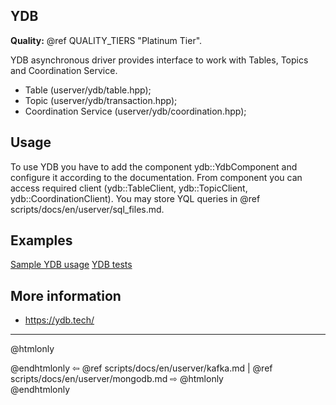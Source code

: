  ## YDB

**Quality:** @ref QUALITY_TIERS "Platinum Tier".

YDB asynchronous driver provides interface to work with Tables, Topics and Coordination Service.

* Table (userver/ydb/table.hpp);
* Topic (userver/ydb/transaction.hpp);
* Coordination Service (userver/ydb/coordination.hpp);

## Usage

To use YDB you have to add the component ydb::YdbComponent and configure it according to the documentation.
From component you can access required client (ydb::TableClient, ydb::TopicClient, ydb::CoordinationClient).
You may store YQL queries in @ref scripts/docs/en/userver/sql_files.md.

## Examples

[Sample YDB usage](https://github.com/userver-framework/userver/tree/develop/samples/ydb_service)
[YDB tests](https://github.com/userver-framework/userver/tree/develop/ydb/tests)

## More information
- https://ydb.tech/

----------

@htmlonly <div class="bottom-nav"> @endhtmlonly
⇦ @ref scripts/docs/en/userver/kafka.md |
@ref scripts/docs/en/userver/mongodb.md ⇨
@htmlonly </div> @endhtmlonly
